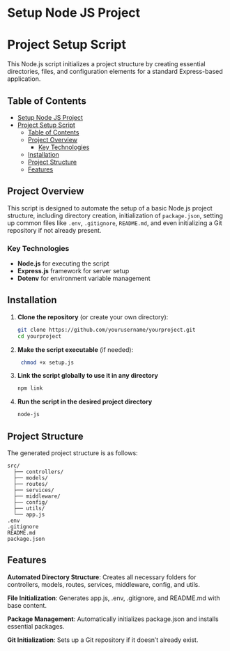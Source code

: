 # Setup Node JS Project

# Project Setup Script

This Node.js script initializes a project structure by creating essential directories, files, and configuration elements for a standard Express-based application.

## Table of Contents

- [Setup Node JS Project](#setup-node-js-project)
- [Project Setup Script](#project-setup-script)
  - [Table of Contents](#table-of-contents)
  - [Project Overview](#project-overview)
    - [Key Technologies](#key-technologies)
  - [Installation](#installation)
  - [Project Structure](#project-structure)
  - [Features](#features)

## Project Overview

This script is designed to automate the setup of a basic Node.js project structure, including directory creation, initialization of `package.json`, setting up common files like `.env`, `.gitignore`, `README.md`, and even initializing a Git repository if not already present.

### Key Technologies

- **Node.js** for executing the script
- **Express.js** framework for server setup
- **Dotenv** for environment variable management

## Installation

1. **Clone the repository** (or create your own directory):

   ```bash
   git clone https://github.com/yourusername/yourproject.git
   cd yourproject

   ```

2. **Make the script executable** (if needed):

   ```bash
    chmod +x setup.js

   ```

3. **Link the script globally to use it in any directory**

   ```bash
   npm link

   ```

4. **Run the script in the desired project directory**
   ```bash
   node-js
   ```

## Project Structure

The generated project structure is as follows:

```plaintext
src/
  ├── controllers/
  ├── models/
  ├── routes/
  ├── services/
  ├── middleware/
  ├── config/
  ├── utils/
  └── app.js
.env
.gitignore
README.md
package.json
```

## Features

**Automated Directory Structure**: Creates all necessary folders for controllers, models, routes, services, middleware, config, and utils.

**File Initialization**: Generates app.js, .env, .gitignore, and README.md with base content.

**Package Management**: Automatically initializes package.json and installs essential packages.

**Git Initialization**: Sets up a Git repository if it doesn’t already exist.

